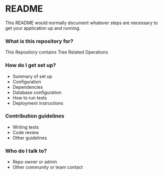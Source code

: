 # README #

This README would normally document whatever steps are necessary to get your application up and running.

### What is this repository for? ###
This Repository contains Tree Related Operations 

### How do I get set up? ###

* Summary of set up
* Configuration
* Dependencies
* Database configuration
* How to run tests
* Deployment instructions

### Contribution guidelines ###

* Writing tests
* Code review
* Other guidelines

### Who do I talk to? ###

* Repo owner or admin
* Other community or team contact